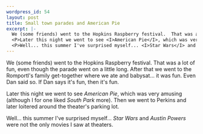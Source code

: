 ```yaml
--- 
wordpress_id: 54
layout: post
title: Small town parades and American Pie
excerpt: |-
  We (some friends) went to the Hopkins Raspberry festival.  That was a lot of fun, even though the parade went on a little long.  After that we went to the Romportl's family get-together where we ate and babysat... it was fun.  Even Dan said so.  If Dan says it's fun, then it's fun.
  <P>Later this night we went to see <I>American Pie</I>, which was very amusing (although I for one liked <I>South Park</I> more).  Then we went to Perkins and later loitered around the theater's parking lot.
  <P>Well... this summer I've surprised myself... <I>Star Wars</I> and <I>Austin Powers</I> were not the only movies I saw at theaters.
---
```

We (some friends) went to the Hopkins Raspberry festival.  That was a lot of fun, even though the parade went on a little long.  After that we went to the Romportl's family get-together where we ate and babysat... it was fun.  Even Dan said so.  If Dan says it's fun, then it's fun.
<P>Later this night we went to see <I>American Pie</I>, which was very amusing (although I for one liked <I>South Park</I> more).  Then we went to Perkins and later loitered around the theater's parking lot.
<P>Well... this summer I've surprised myself... <I>Star Wars</I> and <I>Austin Powers</I> were not the only movies I saw at theaters.
